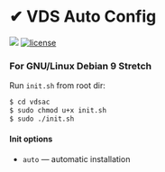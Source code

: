 # ✔ VDS Auto Config

![](https://img.shields.io/badge/version-1.0.0-green.svg?style=flat) [![license](https://img.shields.io/badge/license-MIT-red.svg?style=flat)](https://github.com/koddr/vdsac/blob/master/LICENSE.md)

### For GNU/Linux Debian 9 Stretch

Run `init.sh` from root dir:
```bash
$ cd vdsac
$ sudo chmod u+x init.sh
$ sudo ./init.sh
```
#### Init options

* `auto` — automatic installation
